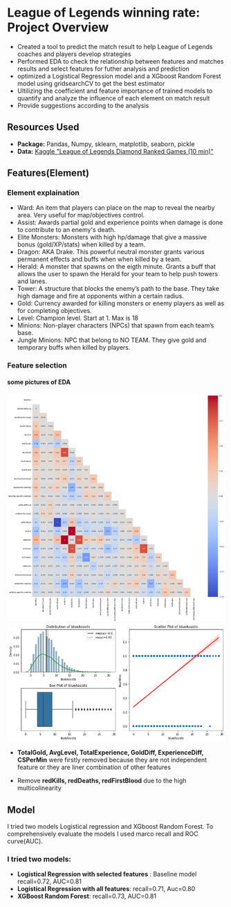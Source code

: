 # League of Legends winning rate: Project Overview
+ Created a tool to predict the match result to help League of Legends coaches and players develop strategies
+ Performed EDA to check the relationship between features and matches results and select features for futher analysis and prediction
+ optimized a Logistical Regression model and a XGboost Random Forest model using gridsearchCV to get the best estimator
+ Ultilizing the coefficient and feature importance of trained models to quantify and analyze the influence of each element on match result
+ Provide suggestions according to the analysis

## Resources Used
+ **Package:** Pandas, Numpy, sklearn, matplotlib, seaborn, pickle
+ **Data:**  [Kaggle "League of Legends Diamond Ranked Games (10 min)"](https://www.kaggle.com/datasets/bobbyscience/league-of-legends-diamond-ranked-games-10-min)

## Features(Element)
### Element explaination
+ Ward: An item that players can place on the map to reveal the nearby area. Very useful for map/objectives control.
+ Assist: Awards partial gold and experience points when damage is done to contribute to an enemy's death.
+ Elite Monsters: Monsters with high hp/damage that give a massive bonus (gold/XP/stats) when killed by a team.
+ Dragon: AKA Drake. This powerful neutral monster grants various permanent effects and buffs when when killed by a team.
+ Herald: A monster that spawns on the eigth minute. Grants a buff that allows the user to spawn the Herald for your team to help push towers and lanes.
+ Tower: A structure that blocks the enemy’s path to the base. They take high damage and fire at opponents within a certain radius.
+ Gold: Currency awarded for killing monsters or enemy players as well as for completing objectives.
+ Level: Champion level. Start at 1. Max is 18
+ Minions: Non-player characters (NPCs) that spawn from each team’s base.
+ Jungle Minions: NPC that belong to NO TEAM. They give gold and temporary buffs when killed by players.

### Feature selection

#### some pictures of EDA

![alt text](https://github.com/neimali/league-of-legends-winning-rate/blob/main/pictures/heatmap_select.png?raw=true)
![alt text](https://github.com/neimali/league-of-legends-winning-rate/blob/main/pictures/assists.png?raw=true)

+ **TotalGold, AvgLevel, TotalExperience, GoldDiff, ExperienceDiff, CSPerMin** were firstly removed because they are not independent feature or they are liner combination of other features

+ Remove **redKills, redDeaths, redFirstBlood** due to the high multicolinearity

## Model
I tried two models Logistical regression and XGboost Random Forest. To comprehensively evaluate the models I used marco recall and ROC curve(AUC).

### I tried two models:
+ **Logistical Regression with selected features** : Baseline model recall=0.72, AUC=0.81
+ **Logistical Regression with all features**: recall=0.71, Auc=0.80
+ **XGBoost Random Forest**: recall=0.73, AUC=0.81
